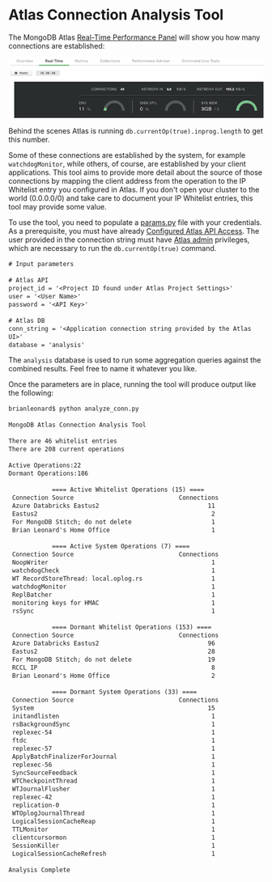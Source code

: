 # Atlas Connection Analysis Tool

The MongoDB Atlas [Real-Time Performance Panel](https://docs.atlas.mongodb.com/real-time-performance-panel/) will show you how many connections are established:

![connections](images/connections.png)

Behind the scenes Atlas is running `db.currentOp(true).inprog.length` to get this number.

Some of these connections are established by the system, for example `watchdogMonitor`, while others, of course, are established by your client applications. This tool aims to provide more detail about the source of those connections by mapping the client address from the operation to the IP Whitelist entry you configured in Atlas. If you don't open your cluster to the world (0.0.0.0/0) and take care to document your IP Whitelist entries, this tool may provide some value.

To use the tool, you need to populate a [params.py](params.py) file with your credentials. As a prerequisite, you must have already [Configured Atlas API Access](https://docs.atlas.mongodb.com/configure-api-access/). The user provided in the connection string must have [Atlas admin](https://docs.atlas.mongodb.com/security-add-mongodb-users/#Atlas-admin) privileges, which are necessary to run the `db.currentOp(true)` command.
```
# Input parameters

# Atlas API
project_id = '<Project ID found under Atlas Project Settings>'
user = '<User Name>'
password = '<API Key>'

# Atlas DB
conn_string = '<Application connection string provided by the Atlas UI>'
database = 'analysis'
```
The `analysis` database is used to run some aggregation queries against the combined results. Feel free to name it whatever you like. 

Once the parameters are in place, running the tool will produce output like the following:

```
brianleonard$ python analyze_conn.py

MongoDB Atlas Connection Analysis Tool

There are 46 whitelist entries
There are 208 current operations

Active Operations:22
Dormant Operations:186

            ==== Active Whitelist Operations (15) ====
 Connection Source                             Connections
 Azure Databricks Eastus2                              11
 Eastus2                                                2
 For MongoDB Stitch; do not delete                      1
 Brian Leonard's Home Office                            1

            ==== Active System Operations (7) ====
 Connection Source                             Connections
 NoopWriter                                             1
 watchdogCheck                                          1
 WT RecordStoreThread: local.oplog.rs                   1
 watchdogMonitor                                        1
 ReplBatcher                                            1
 monitoring keys for HMAC                               1
 rsSync                                                 1

            ==== Dormant Whitelist Operations (153) ====
 Connection Source                             Connections
 Azure Databricks Eastus2                              96
 Eastus2                                               28
 For MongoDB Stitch; do not delete                     19
 RCCL IP                                                8
 Brian Leonard's Home Office                            2

            ==== Dormant System Operations (33) ====
 Connection Source                             Connections
 System                                                15
 initandlisten                                          1
 rsBackgroundSync                                       1
 replexec-54                                            1
 ftdc                                                   1
 replexec-57                                            1
 ApplyBatchFinalizerForJournal                          1
 replexec-56                                            1
 SyncSourceFeedback                                     1
 WTCheckpointThread                                     1
 WTJournalFlusher                                       1
 replexec-42                                            1
 replication-0                                          1
 WTOplogJournalThread                                   1
 LogicalSessionCacheReap                                1
 TTLMonitor                                             1
 clientcursormon                                        1
 SessionKiller                                          1
 LogicalSessionCacheRefresh                             1

Analysis Complete
```



